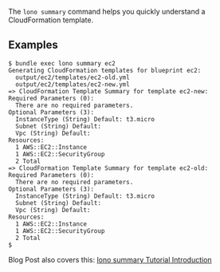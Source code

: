 The `lono summary` command helps you quickly understand a CloudFormation template.

## Examples

    $ bundle exec lono summary ec2
    Generating CloudFormation templates for blueprint ec2:
      output/ec2/templates/ec2-old.yml
      output/ec2/templates/ec2-new.yml
    => CloudFormation Template Summary for template ec2-new:
    Required Parameters (0):
      There are no required parameters.
    Optional Parameters (3):
      InstanceType (String) Default: t3.micro
      Subnet (String) Default:
      Vpc (String) Default:
    Resources:
      1 AWS::EC2::Instance
      1 AWS::EC2::SecurityGroup
      2 Total
    => CloudFormation Template Summary for template ec2-old:
    Required Parameters (0):
      There are no required parameters.
    Optional Parameters (3):
      InstanceType (String) Default: t3.micro
      Subnet (String) Default:
      Vpc (String) Default:
    Resources:
      1 AWS::EC2::Instance
      1 AWS::EC2::SecurityGroup
      2 Total
    $

Blog Post also covers this: [lono summary Tutorial Introduction](https://blog.boltops.com/2017/09/18/lono-inspect-summary-tutorial-introduction)
